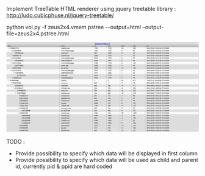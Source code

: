 Implement TreeTable HTML renderer using jquery treetable library : http://ludo.cubicphuse.nl/jquery-treetable/

python vol.py -f zeus2x4.vmem pstree --output=html –output-file=zeus2x4.pstree.html

![Alt text](treetable.png?raw=true)

TODO :

- Provide possibility to specify which data will be displayed in first column
- Provide possibility to specify which data will be used as child and parent id, currently pid & ppid are hard coded
